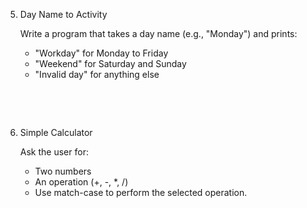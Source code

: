 5. Day Name to Activity

   Write a program that takes a day name (e.g., "Monday") and prints:

   - "Workday" for Monday to Friday
   - "Weekend" for Saturday and Sunday
   - "Invalid day" for anything else

&nbsp;

&nbsp;

6. Simple Calculator

   Ask the user for:

   - Two numbers
   - An operation (+, -, \*, /)
   - Use match-case to perform the selected operation.

&nbsp;

&nbsp;

&nbsp;

&nbsp;

&nbsp;
